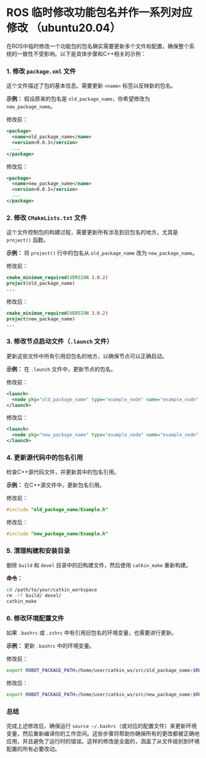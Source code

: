 # ROS 临时修改功能包名并作一系列对应修改 （ubuntu20.04）

在ROS中临时修改一个功能包的包名确实需要更新多个文件和配置，确保整个系统的一致性不受影响。以下是具体步骤和C++相关的示例：

### 1. 修改 `package.xml` 文件
这个文件描述了包的基本信息。需要更新 `<name>` 标签以反映新的包名。

**示例：**
假设原来的包名是 `old_package_name`，你希望修改为 `new_package_name`。

修改前：
```xml
<package>
  <name>old_package_name</name>
  <version>0.0.1</version>
  ...
</package>
```

修改后：
```xml
<package>
  <name>new_package_name</name>
  <version>0.0.1</version>
  ...
</package>
```

### 2. 修改 `CMakeLists.txt` 文件
这个文件控制包的构建过程，需要更新所有涉及到旧包名的地方，尤其是 `project()` 函数。

**示例：**
将 `project()` 行中的包名从 `old_package_name` 改为 `new_package_name`。

修改前：
```cmake
cmake_minimum_required(VERSION 3.0.2)
project(old_package_name)
...
```

修改后：
```cmake
cmake_minimum_required(VERSION 3.0.2)
project(new_package_name)
...
```

### 3. 修改节点启动文件（`.launch` 文件）
更新这些文件中所有引用旧包名的地方，以确保节点可以正确启动。

**示例：**
在 `.launch` 文件中，更新节点的包名。

修改前：
```xml
<launch>
  <node pkg="old_package_name" type="example_node" name="example_node" output="screen"/>
</launch>
```

修改后：
```xml
<launch>
  <node pkg="new_package_name" type="example_node" name="example_node" output="screen"/>
</launch>
```

### 4. 更新源代码中的包名引用
检查C++源代码文件，并更新其中的包名引用。

**示例：**
在C++源文件中，更新包名引用。

修改前：
```cpp
#include "old_package_name/Example.h"
```

修改后：
```cpp
#include "new_package_name/Example.h"
```

### 5. 清理构建和安装目录
删除 `build` 和 `devel` 目录中的旧构建文件，然后使用 `catkin_make` 重新构建。

**命令：**
```bash
cd /path/to/your/catkin_workspace
rm -rf build/ devel/
catkin_make
```

### 6. 修改环境配置文件
如果 `.bashrc` 或 `.zshrc` 中有引用旧包名的环境变量，也需要进行更新。

**示例：**
更新 `.bashrc` 中的环境变量。

修改前：
```bash
export ROBOT_PACKAGE_PATH=/home/user/catkin_ws/src/old_package_name:$ROBOT_PACKAGE_PATH
```

修改后：
```bash
export ROBOT_PACKAGE_PATH=/home/user/catkin_ws/src/new_package_name:$ROBOT_PACKAGE_PATH
```

### 总结
完成上述修改后，确保运行 `source ~/.bashrc`（或对应的配置文件）来更新环境变量，然后重新编译你的工作空间。这些步骤将帮助你确保所有的更改都被正确地应用，并且避免了运行时的错误。这样的修改是全面的，涵盖了从文件级别到环境配置的所有必要改动。